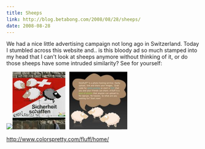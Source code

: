 ```yaml
---
title: Sheeps
link: http://blog.betabong.com/2008/08/28/sheeps/
date: 2008-08-28
---
```



We had a nice little advertising campaign not long ago in Switzerland. Today I stumbled across this website and.. is this bloody ad so much stamped into my head that I can't look at sheeps anymore without thinking of it, or do those sheeps have some intruded similarity? See for yourself:   

![](file:///Users/sev/Downloads/sheeps.jpg)![](/uploads/2008/08/sheeps1-300x151.jpg)

<http://www.colorspretty.com/fluff/home/>

